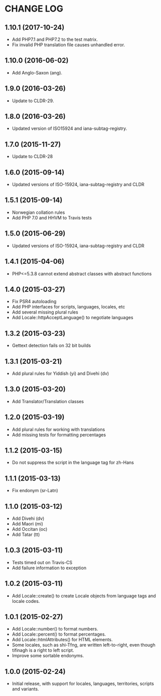 CHANGE LOG
==========

## 1.10.1 (2017-10-24)
 - Add PHP7.1 and PHP7.2 to the test matrix.
 - Fix invalid PHP translation file causes unhandled error.

## 1.10.0 (2016-06-02)
 - Add Anglo-Saxon (ang).

## 1.9.0 (2016-03-26)
 - Update to CLDR-29.

## 1.8.0 (2016-03-26)
 - Updated version of ISO15924 and iana-subtag-registry.

## 1.7.0 (2015-11-27)
 - Update to CLDR-28

## 1.6.0 (2015-09-14)
 - Updated versions of ISO-15924, iana-subtag-registry and CLDR

## 1.5.1 (2015-09-14)
 - Norwegian collation rules
 - Add PHP 7.0 and HHVM to Travis tests

## 1.5.0 (2015-06-29)
 - Updated versions of ISO-15924, iana-subtag-registry and CLDR

## 1.4.1 (2015-04-06)
 - PHP<=5.3.8 cannot extend abstract classes with abstract functions

## 1.4.0 (2015-03-27)
 - Fix PSR4 autoloading
 - Add PHP interfaces for scripts, languages, locales, etc
 - Add several missing plural rules
 - Add Locale::httpAcceptLanguage() to negotiate languages

## 1.3.2 (2015-03-23)
 - Gettext detection fails on 32 bit builds

## 1.3.1 (2015-03-21)
 - Add plural rules for Yiddish (yi) and Divehi (dv)

## 1.3.0 (2015-03-20)
 - Add Translator/Translation classes

## 1.2.0 (2015-03-19)
 - Add plural rules for working with translations
 - Add missing tests for formatting percentages

## 1.1.2 (2015-03-15)
 - Do not suppress the script in the language tag for zh-Hans

## 1.1.1 (2015-03-13)
 - Fix endonym (sr-Latn)

## 1.1.0 (2015-03-12)
 - Add Divehi (dv)
 - Add Maori (mi)
 - Add Occitan (oc)
 - Add Tatar (tt)

## 1.0.3 (2015-03-11)
 - Tests timed out on Travis-CS
 - Add failure information to exception

## 1.0.2 (2015-03-11)
 - Add Locale::create() to create Locale objects from language tags and locale codes.

## 1.0.1 (2015-02-27)
 - Add Locale::number() to format numbers.
 - Add Locale::percent() to format percentages.
 - Add Locale::htmlAttributes() for HTML elements.
 - Some locales, such as shi-Tfng, are written left-to-right, even though tifinagh is a right to left script.
 - Improve some sortable endonyms.

## 1.0.0 (2015-02-24)
 - Initial release, with support for locales, languages, territories, scripts and variants.
